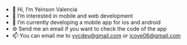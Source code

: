 - 👋 Hi, I’m Yeinson Valencia
- 👀 I’m interested in mobile and web development
- 🌱 I’m currently developing a mobile app for ios and android
- ⚙️ Send me an email if you want to check the code of the app
- 📫 You can email me to yvcdev@gmail.com or icoye06@gmail.com

<!---
yvcdev/yvcdev is a ✨ special ✨ repository because its `README.md` (this file) appears on your GitHub profile.
You can click the Preview link to take a look at your changes.
--->
